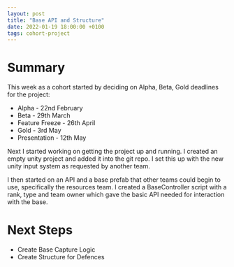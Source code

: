 ```yaml
---
layout: post
title: "Base API and Structure"
date: 2022-01-19 18:00:00 +0100
tags: cohort-project
---
```


# Summary
This week as a cohort started by deciding on Alpha, Beta, Gold deadlines for the project:
- Alpha - 22nd February
- Beta - 29th March
- Feature Freeze - 26th April
- Gold - 3rd May
- Presentation - 12th May

Next I started working on getting the project up and running. I created an empty unity project and added it into the git repo. I set this up with the new unity input system as requested by another team.

I then started on an API and a base prefab that other teams could begin to use, specifically the resources team. I created a BaseController script with a rank, type and team owner which gave the basic API needed for interaction with the base.

# Next Steps
- Create Base Capture Logic
- Create Structure for Defences